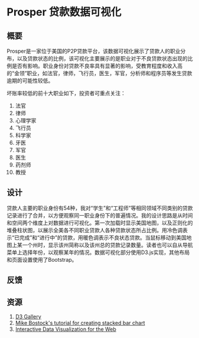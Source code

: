 # Prosper 贷款数据可视化

## 概要
Prosper是一家位于美国的P2P贷款平台，该数据可视化展示了贷款人的职业分布，以及贷款状态的比例，该可视化主要展示的是职业对于不良贷款状态出现的比例是否有影响。职业身份对贷款不良率具有显著的影响，受教育程度和收入高的“金领”职业，如法官，律师，飞行员，医生，军官，分析师和程序员等发生贷款逾期的可能性较低。

坏账率较低的前十大职业如下，投资者可重点关注：

1. 法官
2. 律师
3. 心理学家
4. 飞行员
5. 科学家
6. 牙医
7. 军官
8. 医生
9. 药剂师
10. 教授

## 设计
贷款人主要的职业身份有54种，我对“学生”和“工程师”等相同领域不同类别的贷款记录进行了合并，以方便观察同一职业身份下的普遍情况。我的设计思路是从时间和空间两个维度上对数据进行可视化。第一次加载时显示美国地图，以及正则化的堆叠柱状图，以展示全美各不同职业贷款人各种贷款状态所占比例。用冷色调表示“已完成”和“进行中”的贷款，用暖色调表示不良状态贷款。当鼠标移动到美国地图上某一个州时，显示该州简称以及该州总的贷款记录数量。读者也可以自从导航菜单上选择年份，以观察某年的情况。数据可视化部分使用D3.js实现，其他布局和页面设置使用了Bootstrap。

## 反馈


## 资源
1. [D3 Gallery](https://github.com/d3/d3/wiki/Gallery)
2. [Mike Bostock's tutorial for creating stacked bar chart](https://bl.ocks.org/mbostock/3886394)
3. [Interactive Data Visualization for the Web](http://chimera.labs.oreilly.com/books/1230000000345)
